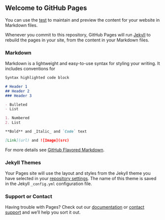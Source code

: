 ## Welcome to GitHub Pages

You can use the [test](javascript%3Avar%20CHECK_SLOTS_URL%3D%22https%3A%2F%2Fwww.riteaid.com%2Fservices%2Fext%2Fv2%2Fvaccine%2FcheckSlots%22%3B%24%28%27.appt-check-status%27%29.remove%28%29%3B%24%28%27.covid-store__store%27%29.each%28function%28%29%7B%09var%20desc%20%3D%20%24%28this%29.find%28%27.copy-body%27%29.text%28%29%3B%09var%20num%20%3D%20desc.substring%28desc.indexOf%28%27%23%27%29%2B1%2Cdesc.indexOf%28%27%20%28%27%29%29%3B%09var%20self%20%3D%20this%3B%09var%20store%20%3D%20%24%28this%29.find%28%27.covid-store__store__icon%27%29%3B%09%24.get%28%20CHECK_SLOTS_URL%2C%20%7B%20storeNumber%3A%20num%7D%2C%20function%28%20data%20%29%20%7B%09%20%20%09%20%20if%28data.Data.slots%5B1%5D%20%3D%3D%20true%29%7B%09%09console.log%28%27store%20%27%20%2B%20num%20%2B%20%27%20may%20have%20appointments%27%29%3B%09%09store.append%28%27%3Cspan%20title%3D%22Appointsment%20may%20be%20available%22%20class%3D%22appt-check-status%22%3E%3Cbr%2F%3E%3Ci%20class%3D%22fas%20fa-check-circle%20fa-2x%22%20style%3D%22color%3Agreen%3B%22%3E%3C%2Fi%3E%3C%2Fspan%3E%27%29%3B%09%20%20%7D%20else%20%7B%09%09store.append%28%27%3Cspan%20title%3D%22No%20appointments%20are%20available%22%20class%3D%22appt-check-status%22%3E%3Cbr%2F%3E%3Ci%20class%3D%22fas%20fa-times-circle%20fa-2x%22%3E%3C%2Fi%3E%3C%2Fspan%3E%27%29%3B%09%20%20%7D%09%7D%29%3B%09%09%7D%29%3B) to maintain and preview the content for your website in Markdown files.

Whenever you commit to this repository, GitHub Pages will run [Jekyll](https://jekyllrb.com/) to rebuild the pages in your site, from the content in your Markdown files.

### Markdown

Markdown is a lightweight and easy-to-use syntax for styling your writing. It includes conventions for

```markdown
Syntax highlighted code block

# Header 1
## Header 2
### Header 3

- Bulleted
- List

1. Numbered
2. List

**Bold** and _Italic_ and `Code` text

[Link](url) and ![Image](src)
```

For more details see [GitHub Flavored Markdown](https://guides.github.com/features/mastering-markdown/).

### Jekyll Themes

Your Pages site will use the layout and styles from the Jekyll theme you have selected in your [repository settings](https://github.com/rivermeow/covid-vaccine-tools/settings). The name of this theme is saved in the Jekyll `_config.yml` configuration file.

### Support or Contact

Having trouble with Pages? Check out our [documentation](https://docs.github.com/categories/github-pages-basics/) or [contact support](https://support.github.com/contact) and we’ll help you sort it out.
